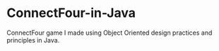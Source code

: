 # ConnectFour-in-Java
ConnectFour game I made using Object Oriented design practices and principles in Java. 
